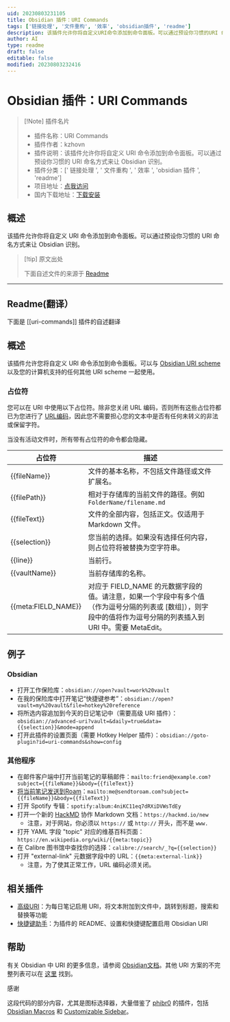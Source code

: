 ```yaml
---
uid: 20230803231105
title: Obsidian 插件：URI Commands
tags: ['链接处理', '文件重构', '效率', 'obsidian插件', 'readme']
description: 该插件允许你将自定义URI命令添加到命令面板。可以通过预设你习惯的URI 命名方式来让 Obsidian 识别。
author: AI
type: readme
draft: false
editable: false
modified: 20230803232416
---
```


# Obsidian 插件：URI Commands

> [!Note] 插件名片
> - 插件名称：URI Commands
> - 插件作者：kzhovn
> - 插件说明：该插件允许你将自定义 URI 命令添加到命令面板。可以通过预设你习惯的 URI 命名方式来让 Obsidian 识别。
> - 插件分类：[' 链接处理 ', ' 文件重构 ', ' 效率 ', 'obsidian 插件 ', 'readme']
> - 项目地址：[点我访问](https://github.com/kzhovn/uri-commands-obsidian)
> - 国内下载地址：[下载安装](https://pkmer.cn/products/plugin/pluginMarket/?uri-commands)

## 概述

该插件允许你将自定义 URI 命令添加到命令面板。可以通过预设你习惯的 URI 命名方式来让 Obsidian 识别。

> [!tip] 原文出处
>
>下面自述文件的来源于 [Readme](https://ghproxy.net/https://raw.githubusercontent.com/kzhovn/uri-commands-obsidian/master/README.md)
>

---

## Readme(翻译）

下面是 [[uri-commands]] 插件的自述翻译

## 概述

该插件允许您将自定义 URI 命令添加到命令面板。可以与 [Obsidian URI scheme](https://help.obsidian.md/Advanced+topics/Using+obsidian+URI) 以及您的计算机支持的任何其他 URI scheme 一起使用。

### 占位符

您可以在 URI 中使用以下占位符。除非您关闭 URL 编码，否则所有这些占位符都已为您进行了 [URL编码](https://en.wikipedia.org/wiki/Percent-encoding)，因此您不需要担心您的文本中是否有任何未转义的非法或保留字符。

当没有活动文件时，所有带有占位符的命令都会隐藏。

| 占位符              | 描述                                                                                                                                                                                                                                                                                                                                             |     |
| ------------------- | --------------------------------------------------------------------------------------------------------------------------------------------------------------------------------------------------------------------------------------------------------------------------------------------------------------------------------------------------- | --- |
| {{fileName}}        | 文件的基本名称，不包括文件路径或文件扩展名。                                                                                                                                                                                                                                                                                                      |     |
| {{filePath}}            | 相对于存储库的当前文件的路径。例如 `FolderName/filename.md`                                                                                                                                                                                                                                                                                                                             |     |
| {{fileText}}        | 文件的全部内容，包括正文。仅适用于 Markdown 文件。                                                                                                                                                                                                                                                                                                                               |     |
| {{selection}}       | 您当前的选择。如果没有选择任何内容，则占位符将被替换为空字符串。                                                                                                                                                                                                                                         |     |
| {{line}}            | 当前行。                                                                                                                                                                                                                                                                                                                                       |     |
| {{vaultName}}            | 当前存储库的名称。                                                                                                                                                                                                                                                                                                               |     |
| {{meta:FIELD_NAME}} | 对应于 FIELD_NAME 的元数据字段的值。请注意，如果一个字段中有多个值（作为逗号分隔的列表或 [数组]），则字段中的值将作为逗号分隔的列表插入到 URI 中。需要 MetaEdit。 |     |

## 例子

### Obsidian

- 打开工作保险库：`obsidian://open?vault=work%20vault`
- 在我的保险库中打开笔记“快捷键参考”：`obsidian://open?vault=my%20vault&file=hotkey%20reference`
- 将所选内容追加到今天的日记笔记中（需要高级 URI 插件）：`obsidian://advanced-uri?vault=&daily=true&data={{selection}}&mode=append`
- 打开此插件的设置页面（需要 Hotkey Helper 插件）：`obsidian://goto-plugin?id=uri-commands&show=config`

### 其他程序

- 在邮件客户端中打开当前笔记的草稿邮件：`mailto:friend@example.com?subject={{fileName}}&body={{fileText}}`
- [将当前笔记发送到Roam](http://www.sendtoroam.com/)：`mailto:me@sendtoroam.com?subject={{fileName}}&body={{fileText}}`
- 打开 Spotify 专辑：`spotify:album:4niKC11eq7dRXiDVWsTdEy`
- 打开一个新的 [HackMD](https://hackmd.io/) 协作 Markdown 文档：`https://hackmd.io/new`
    - 注意，对于网站，你必须以 `https://` 或 `http://` 开头，而不是 `www.`
- 打开 YAML 字段 "topic" 对应的维基百科页面：`https://en.wikipedia.org/wiki/{{meta:topic}}`
- 在 Calibre 图书馆中查找你的选择：`calibre://search/_?q={{selection}}`
- 打开 "external-link" 元数据字段中的 URL：`{{meta:external-link}}`
    - 注意，为了使其正常工作，URL 编码必须关闭。

## 相关插件

- [高级URI](https://github.com/Vinzent03/obsidian-advanced-uri)：为每日笔记启用 URI，将文本附加到文件中，跳转到标题，搜索和替换等功能
- [快捷键助手](https://github.com/pjeby/hotkey-helper)：为插件的 README、设置和快捷键配置启用 Obsidian URI

## 帮助

有关 Obsidian 中 URI 的更多信息，请参阅 [Obsidian文档](https://help.obsidian.md/Advanced+topics/Using+obsidian+URI)。其他 URI 方案的不完整列表可以在 [这里](https://en.wikipedia.org/wiki/List_of_URI_schemes) 找到。

感谢

这段代码的部分内容，尤其是图标选择器，大量借鉴了 [phibr0](https://github.com/phibr0) 的插件，包括 [Obsidian Macros](https://github.com/phibr0/obsidian-macros) 和 [Customizable Sidebar](https://github.com/phibr0/obsidian-customizable-sidebar)。
